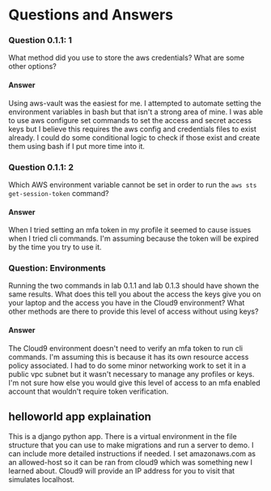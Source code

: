 # Questions and Answers 
### Question 0.1.1: 1 

What method did you use to store the aws credentials?  What are some other options?

#### Answer
Using aws-vault was the easiest for me. I attempted to automate setting the environment variables in bash but that isn't a strong area of mine. 
I was able to use aws configure set commands to set the access and secret access keys but I believe this requires the aws config and credentials files to exist already. 
I could do some conditional logic to check if those exist and create them using bash if I put more time into it. 

### Question 0.1.1: 2 

Which AWS environment variable cannot be set in order to run the
`aws sts get-session-token` command?

#### Answer  
When I tried setting an mfa token in my profile it seemed to cause issues when I tried cli commands. I'm assuming because the token will be expired by the time you try to use it. 

### Question: Environments 
Running the two commands in lab 0.1.1 and lab 0.1.3 should have shown the same results. 
What does this tell you about the access the keys give you on your laptop and the access you have in the Cloud9 environment? 
What other methods are there to provide this level of access without using keys?

#### Answer 
The Cloud9 environment doesn't need to verify an mfa token to run cli commands. I'm assuming this is because it has its own resource access policy associated. 
I had to do some minor networking work to set it in a public vpc subnet but it wasn't necessary to manage any profiles or keys.
I'm not sure how else you would give this level of access to an mfa enabled account that wouldn't require token verification. 

## helloworld app explaination 
This is a django python app. There is a virtual environment in the file structure that you can use to make migrations and run a server to demo. 
I can include more detailed instructions if needed. I set amazonaws.com as an allowed-host so it can be ran from cloud9 which was something new I learned about.
Cloud9 will provide an IP address for you to visit that simulates localhost.